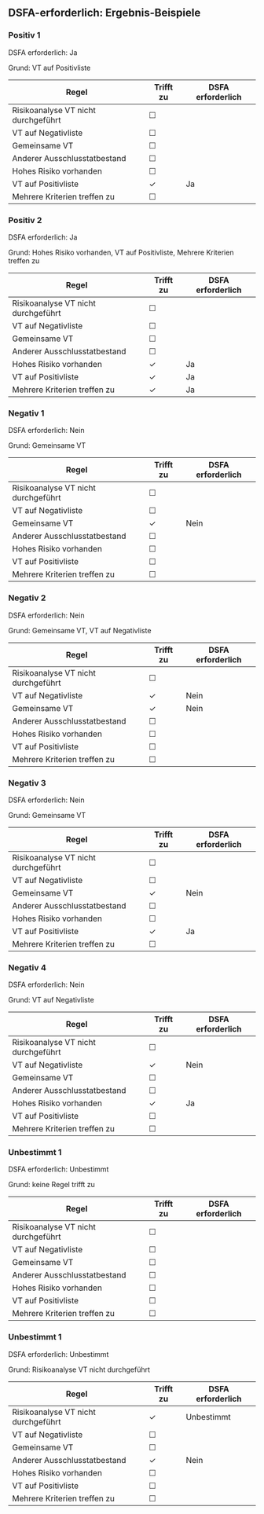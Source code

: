 ## DSFA-erforderlich: Ergebnis-Beispiele

### Positiv 1

DSFA erforderlich: Ja

Grund: VT auf Positivliste

| Regel                               | Trifft zu | DSFA erforderlich |
|-------------------------------------|-----------|-------------------|
| Risikoanalyse VT nicht durchgeführt | ☐         |                   |
| VT auf Negativliste                 | ☐         |                   |
| Gemeinsame VT                       | ☐         |                   |
| Anderer Ausschlusstatbestand        | ☐         |                   |
| Hohes Risiko vorhanden              | ☐         |                   |
| VT auf Positivliste                 | ✓         | Ja                |
| Mehrere Kriterien treffen zu        | ☐         |                   |


### Positiv 2

DSFA erforderlich: Ja

Grund: Hohes Risiko vorhanden, VT auf Positivliste, Mehrere Kriterien treffen zu

| Regel                               | Trifft zu | DSFA erforderlich |
|-------------------------------------|-----------|-------------------|
| Risikoanalyse VT nicht durchgeführt | ☐         |                   |
| VT auf Negativliste                 | ☐         |                   |
| Gemeinsame VT                       | ☐         |                   |
| Anderer Ausschlusstatbestand        | ☐         |                   |
| Hohes Risiko vorhanden              | ✓         | Ja                |
| VT auf Positivliste                 | ✓         | Ja                |
| Mehrere Kriterien treffen zu        | ✓         | Ja                |


### Negativ 1

DSFA erforderlich: Nein

Grund: Gemeinsame VT

| Regel                               | Trifft zu | DSFA erforderlich |
|-------------------------------------|-----------|-------------------|
| Risikoanalyse VT nicht durchgeführt | ☐         |                   |
| VT auf Negativliste                 | ☐         |                   |
| Gemeinsame VT                       | ✓         | Nein              |
| Anderer Ausschlusstatbestand        | ☐         |                   |
| Hohes Risiko vorhanden              | ☐         |                   |
| VT auf Positivliste                 | ☐         |                   |
| Mehrere Kriterien treffen zu        | ☐         |                   |


### Negativ 2

DSFA erforderlich: Nein

Grund: Gemeinsame VT, VT auf Negativliste

| Regel                               | Trifft zu | DSFA erforderlich |
|-------------------------------------|-----------|-------------------|
| Risikoanalyse VT nicht durchgeführt | ☐         |                   |
| VT auf Negativliste                 | ✓         | Nein              |
| Gemeinsame VT                       | ✓         | Nein              |
| Anderer Ausschlusstatbestand        | ☐         |                   |
| Hohes Risiko vorhanden              | ☐         |                   |
| VT auf Positivliste                 | ☐         |                   |
| Mehrere Kriterien treffen zu        | ☐         |                   |


### Negativ 3

DSFA erforderlich: Nein

Grund: Gemeinsame VT

| Regel                               | Trifft zu | DSFA erforderlich |
|-------------------------------------|-----------|-------------------|
| Risikoanalyse VT nicht durchgeführt | ☐         |                   |
| VT auf Negativliste                 | ☐         |                   |
| Gemeinsame VT                       | ✓         | Nein              |
| Anderer Ausschlusstatbestand        | ☐         |                   |
| Hohes Risiko vorhanden              | ☐         |                   |
| VT auf Positivliste                 | ✓         | Ja                |
| Mehrere Kriterien treffen zu        | ☐         |                   |


### Negativ 4

DSFA erforderlich: Nein

Grund: VT auf Negativliste

| Regel                               | Trifft zu | DSFA erforderlich |
|-------------------------------------|-----------|-------------------|
| Risikoanalyse VT nicht durchgeführt | ☐         |                   |
| VT auf Negativliste                 | ✓         | Nein              |
| Gemeinsame VT                       | ☐         |                   |
| Anderer Ausschlusstatbestand        | ☐         |                   |
| Hohes Risiko vorhanden              | ✓         | Ja                |
| VT auf Positivliste                 | ☐         |                   |
| Mehrere Kriterien treffen zu        | ☐         |                   |


### Unbestimmt 1

DSFA erforderlich: Unbestimmt

Grund: keine Regel trifft zu

| Regel                                | Trifft zu | DSFA erforderlich |
|--------------------------------------|-----------|-------------------|
| Risikoanalyse VT nicht durchgeführt  | ☐         |                   |
| VT auf Negativliste                  | ☐         |                   |
| Gemeinsame VT                        | ☐         |                   |
| Anderer Ausschlusstatbestand         | ☐         |                   |
| Hohes Risiko vorhanden               | ☐         |                   |
| VT auf Positivliste                  | ☐         |                   |
| Mehrere Kriterien treffen zu         | ☐         |                   |



### Unbestimmt 1

DSFA erforderlich: Unbestimmt

Grund: Risikoanalyse VT nicht durchgeführt

| Regel                               | Trifft zu | DSFA erforderlich |
|-------------------------------------|-----------|-------------------|
| Risikoanalyse VT nicht durchgeführt | ✓         | Unbestimmt        |
| VT auf Negativliste                 | ☐         |                   |
| Gemeinsame VT                       | ☐         |                   |
| Anderer Ausschlusstatbestand        | ✓         | Nein              |
| Hohes Risiko vorhanden              | ☐         |                   |
| VT auf Positivliste                 | ☐         |                   |
| Mehrere Kriterien treffen zu        | ☐         |                   |

